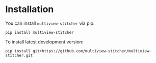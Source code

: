 # Installation

You can install `multiview-stitcher` via pip:

    pip install multiview-stitcher

To install latest development version:

    pip install git+https://github.com/multiview-stitcher/multiview-stitcher.git
